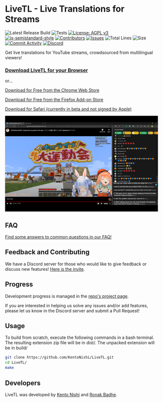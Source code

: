 # LiveTL - Live Translations for Streams

![Latest Release Build](https://github.com/KentoNishi/LiveTL/workflows/Latest%20Release%20Build/badge.svg)
![Tests](https://github.com/KentoNishi/LiveTL/workflows/Tests/badge.svg)
[![License: AGPL v3](https://img.shields.io/badge/License-AGPL%20v3-blue.svg)](https://www.gnu.org/licenses/agpl-3.0)
[![js-semistandard-style](https://img.shields.io/badge/code%20style-semistandard-brightgreen.svg)](https://github.com/standard/semistandard)
[![Contributors](https://img.shields.io/github/contributors/KentoNishi/LiveTL)](https://github.com/KentoNishi/LiveTL/contributors)
[![Issues](https://img.shields.io/github/issues/KentoNishi/LiveTL)](https://github.com/KentoNishi/LiveTL/issues)
![Total Lines](https://img.shields.io/tokei/lines/github/KentoNishi/LiveTL)
![Size](https://img.shields.io/github/repo-size/KentoNishi/LiveTL)
[![Commit Activity](https://img.shields.io/github/commit-activity/w/KentoNishi/LiveTL)](https://github.com/KentoNishi/LiveTL/commits/)
[![Discord](https://img.shields.io/discord/780938154437640232.svg?label=&logo=discord&logoColor=ffffff&color=7389D8&labelColor=6A7EC2)](https://discord.gg/uJrV3tmthg)

Get live translations for YouTube streams, crowdsourced from multilingual viewers!

### [Download LiveTL for your Browser](https://kentonishi.github.io/LiveTL/)

or...

[Download for Free from the Chrome Web Store](https://chrome.google.com/webstore/detail/livetl-live-translations/moicohcfhhbmmngneghfjfjpdobmmnlg)

[Download for Free from the Firefox Add-on Store](https://addons.mozilla.org/en-US/firefox/addon/livetl/)

[Download for Safari (currently in beta and not signed by Apple)](https://github.com/KentoNishi/LiveTL/releases/latest/)

![Demo](./img/cover.png)

## FAQ
[Find some answers to common questions in our FAQ!](https://kentonishi.github.io/LiveTL/about/#frequently-asked-questions)

## Feedback and Contributing

We have a Discord server for those who would like to give feedback or discuss new
features! [Here is the invite](https://discord.gg/uJrV3tmthg).

## Progress
Development progress is managed in the [repo's project page](https://github.com/KentoNishi/LiveTL/projects/1).

If you are interested in helping us solve any issues and/or add features, please let us know in the Discord server and
submit a Pull Request!

## Usage

To build from scratch, execute the following commands in a bash terminal. The resulting extension zip file will be in
dist/. The unpacked extension will be in build/

```bash
git clone https://github.com/KentoNishi/LiveTL.git
cd LiveTL/
make
```

## Developers

LiveTL was developed by [Kento Nishi](https://github.com/KentoNishi) and [Ronak Badhe](https://github.com/r2dev2bb8/).
